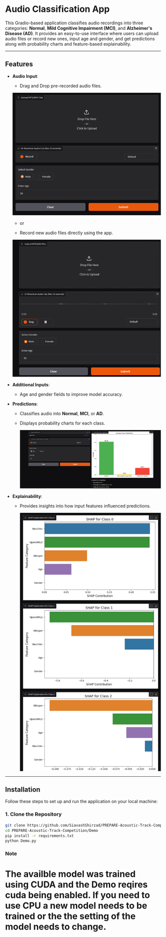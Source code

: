 # Audio Classification App

This Gradio-based application classifies audio recordings into three categories: **Normal**, **Mild Cognitive Impairment (MCI)**, and **Alzheimer's Disease (AD)**. It provides an easy-to-use interface where users can upload audio files or record new ones, input age and gender, and get predictions along with probability charts and feature-based explainability.

---

## Features

- **Audio Input**:
  - Drag and Drop pre-recorded audio files.

  ![alt text](images/image.png)

  - or

  - Record new audio files directly using the app.

  ![alt text](images/image-3.png)

- **Additional Inputs**:
  - Age and gender fields to improve model accuracy.

- **Predictions**:
  - Classifies audio into **Normal**, **MCI**, or **AD**.
  - Displays probability charts for each class.

    ![alt text](images/image-1.png)

- **Explainability**:
  - Provides insights into how input features influenced predictions.

    ![alt text](images/image-2.png)

---

## Installation

Follow these steps to set up and run the application on your local machine:

### 1. Clone the Repository
```bash
git clone https://github.com/SiavashShirzad/PREPARE-Acoustic-Track-Competition
cd PREPARE-Acoustic-Track-Competition/Demo
pip install -r requirements.txt
python Demo.py
```

### Note

# The availble model was trained using CUDA and the Demo reqires cuda being enabled. If you need to use CPU a new model needs to be trained or the the setting of the model needs to change.
